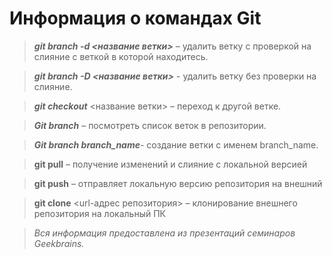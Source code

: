 # Информация о командах Git

> *__git branch -d <название ветки>__* – удалить ветку с проверкой на слияние с веткой в которой находитесь.

> *__git branch -D <название ветки>__* - удалить ветку без проверки на слияние.
 
> *__git checkout__* <название ветки> – переход к другой ветке.

> __*Git branch*__ – посмотреть список веток в репозитории.

> __*Git branch branch_name*__- создание ветки с именем branch_name.

> __git pull__  – получение изменений и слияние с локальной версией

> __git push__  – отправляет локальную версию репозитория на внешний

> __git clone__ <url-адрес репозитория> – клонирование внешнего репозитория на
локальный ПК

> *Вся информация предоставлена из презентаций семинаров Geekbrains.*